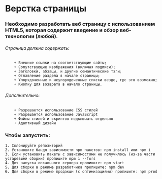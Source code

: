 # Верстка страницы

### Необходимо разработать веб страницу с использованием HTML5, которая содержит введение и обзор веб-технологии (любой).

###### Страница должна содержать:
        + Внешние ссылки на соответствующие сайты;
        + Сопутствующие изображения (включая подписи);
        + Заголовки, абзацы, и другие семантические тэги;
        + Оглавление раздела в начале страницы;
        + Упорядоченные и неупорядоченные списки везде, где это возможно;
        + Кнопку для возврата в начало страницы.
###### Дополнительно:
        + Разрешается использование CSS cтилей
        + Разрешается использование JavaScript
        + Файлы стилей и скриптов подключать отдельно
        + Адаптивный дизайн

### Чтобы запустить:

    1. Склонируйте репозиторий
    2. Установите бандл зависимости npm пакетов: npm install или npm i
    3. Если установить пакеты с зависимостями не получилось (из-за части устаревшей сборки) пропишите npm i --fors
    4. Для запуска локального сервера пропишите: npm start
    5. Для сборки в режиме разработчика пропишите: npm dev
    6. Для сборки в режиме продакшн (с оптимизациями) пропишите: npm prod